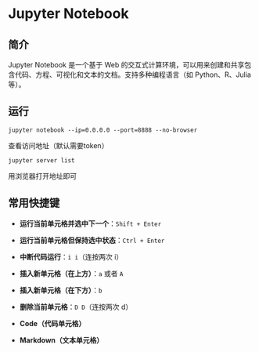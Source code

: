 # Jupyter Notebook

## 简介
Jupyter Notebook 是一个基于 Web 的交互式计算环境，可以用来创建和共享包含代码、方程、可视化和文本的文档。支持多种编程语言（如 Python、R、Julia 等）。

## 运行
```
jupyter notebook --ip=0.0.0.0 --port=8888 --no-browser
```

查看访问地址（默认需要token）
```
jupyter server list
```
用浏览器打开地址即可

## 常用快捷键

- **运行当前单元格并选中下一个**：`Shift + Enter`
- **运行当前单元格但保持选中状态**：`Ctrl + Enter`
- **中断代码运行**：`i i`（连按两次 i）
- **插入新单元格（在上方）**：`a` 或者 `A`
- **插入新单元格（在下方）**：`b`
- **删除当前单元格**：`D D`（连按两次 d）

- **Code（代码单元格）**
- **Markdown（文本单元格）**
